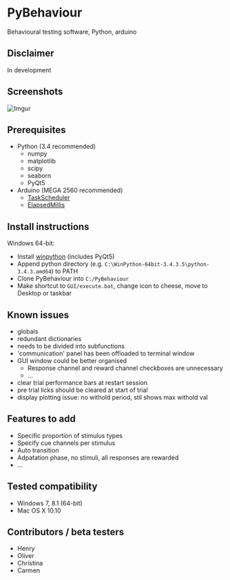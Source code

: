 # PyBehaviour
Behavioural testing software, Python, arduino

## Disclaimer
In development

## Screenshots
![Imgur](http://i.imgur.com/Fzr6LJq.png)

## Prerequisites
* Python (3.4 recommended)
  * numpy
  * matplotlib
  * scipy
  * seaborn
  * PyQt5
* Arduino (MEGA 2560 recommended)
  * [TaskScheduler](http://playground.arduino.cc/Code/TaskScheduler)
  * [ElapsedMillis](http://playground.arduino.cc/Code/ElapsedMillis)

## Install instructions
Windows 64-bit:
* Install [winpython](http://winpython.github.io) (includes PyQt5)
* Append python directory (e.g. `C:\WinPython-64bit-3.4.3.5\python-3.4.3.amd64`) to PATH
* Clone PyBehaviour into `C:/PyBehaviour`
* Make shortcut to `GUI/execute.bat`, change icon to cheese, move to Desktop or taskbar

## Known issues
* globals
* redundant dictionaries
* needs to be divided into subfunctions
* 'communication' panel has been offloaded to terminal window
* GUI window could be better organised
  * Response channel and reward channel checkboxes are unnecessary
  * ...
* clear trial performance bars at restart session
* pre trial licks should be cleared at start of trial
* display plotting issue: no withold period, stil shows max withold val

## Features to add
* Specific proportion of stimulus types
* Specify cue channels per stimulus
* Auto transition
* Adpatation phase, no stimuli, all responses are rewarded 
* ...

## Tested compatibility
* Windows 7, 8.1 (64-bit)
* Mac OS X 10.10

## Contributors / beta testers
* Henry
* Oliver
* Christina
* Carmen
